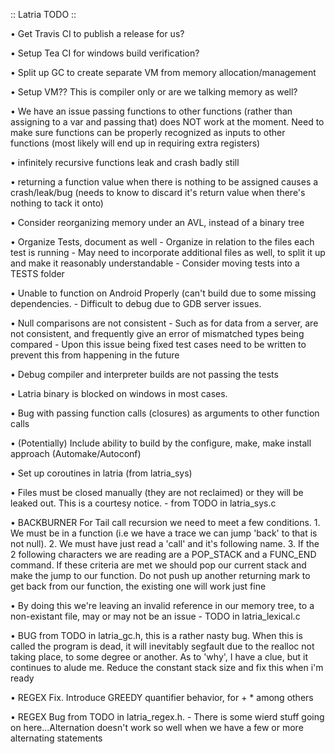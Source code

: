 :: Latria TODO ::

• Get Travis CI to publish a release for us?

• Setup Tea CI for windows build verification?

• Split up GC to create separate VM from memory allocation/management

• Setup VM?? This is compiler only or are we talking memory as well?

• We have an issue passing functions to other functions (rather than assigning to a var and passing that) does NOT work at the moment. Need to make sure functions can be properly recognized as inputs to other functions (most likely will end up in requiring extra registers)

• infinitely recursive functions leak and crash badly still

• returning a function value when there is nothing to be assigned causes a crash/leak/bug (needs to know to discard it's return value when there's nothing to tack it onto)

• Consider reorganizing memory under an AVL, instead of a binary tree

• Organize Tests, document as well
    - Organize in relation to the files each test is running
    - May need to incorporate additional files as well, to split it up and make it reasonably understandable
    - Consider moving tests into a TESTS folder

• Unable to function on Android Properly (can't build due to some missing dependencies. 
    - Difficult to debug due to GDB server issues.

• Null comparisons are not consistent
    - Such as for data from a server, are not consistent, and frequently give an error of mismatched types being compared
    - Upon this issue being fixed test cases need to be written to prevent this from happening in the future

• Debug compiler and interpreter builds are not passing the tests

• Latria binary is blocked on windows in most cases.

• Bug with passing function calls (closures) as arguments to other function calls

• (Potentially) Include ability to build by the configure, make, make install approach (Automake/Autoconf)

• Set up coroutines in latria (from latria_sys)

• Files must be closed manually (they are not reclaimed) or they will be leaked out. This is a courtesy notice.
    - from TODO in latria_sys.c

• BACKBURNER For Tail call recursion we need to meet a few conditions. 1. We must be in a function (i.e we have a trace we can jump 'back' to that is not null). 2. We must have just read a 'call' and it's following name. 3. If the 2 following characters we are reading are a POP_STACK and a FUNC_END command. If these criteria are met we should pop our current stack and make the jump to our function. Do not push up another returning mark to get back from our function, the existing one will work just fine

• By doing this we're leaving an invalid reference in our memory tree, to a non-existant file, may or may not be an issue
    - TODO in latria_lexical.c

• BUG from TODO in latria_gc.h, this is a rather nasty bug. When this is called the program is dead, it will inevitably segfault due to the realloc not taking place, to some degree or another. As to 'why', I have a clue, but it continues to alude me. Reduce the constant stack size and fix this when i'm ready

• REGEX Fix. Introduce GREEDY quantifier behavior, for + * among others

• REGEX Bug from TODO in latria_regex.h. 
    - There is some wierd stuff going on here...Alternation doesn't work so well when we have a few or more alternating statements

